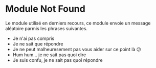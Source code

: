 # Module Not Found

Le module utilisé en derniers recours, ce module envoie un message aléatoire parmis les phrases suivantes.

* Je n'ai pas compris
* Je ne sait que répondre
* Je ne peut malheuresement pas vous aider sur ce point là :confused:
* Hum hum... je ne sait pas quoi dire
* Je suis confu, je ne sait pas quoi répondre